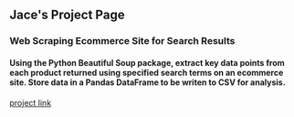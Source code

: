 ## Jace's Project Page

### Web Scraping Ecommerce Site for Search Results
#### Using the Python Beautiful Soup package, extract key data points from each product returned using specified search terms on an ecommerce site. Store data in a Pandas DataFrame to be writen to CSV for analysis.
[project link](https://jaceryann.github.io)
